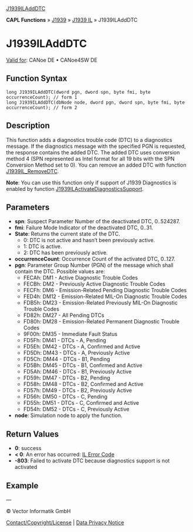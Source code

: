 [J1939ILAddDTC](../../../../../../CANoeDEFamily.htm#Topics/CAPLFunctions/J1939/J1939InteractionLayer/Functions/CAPLfunctionJ1939ILAddDTC.md)

**CAPL Functions** » [J1939](../../CAPLfunctionsJ1939StartPage.md) » [J1939 IL](../CAPLfunctionsJ1939ILOverview.md) » J1939ILAddDTC

# J1939ILAddDTC

[Valid for](../../../../Shared/FeatureAvailability.md): CANoe DE • CANoe4SW DE

## Function Syntax

```plaintext
long J1939ILAddDTC(dword pgn, dword spn, byte fmi, byte occurrenceCount); // form 1
long J1939ILAddDTC(dbNode node, dword pgn, dword spn, byte fmi, byte occurrenceCount); // form 2
```

## Description

This function adds a diagnostics trouble code (DTC) to a diagnostics message. If the diagnostics message with the specified PGN is requested, the response contains the added DTC. The added DTC uses conversion method 4 (SPN represented as Intel format for all 19 bits with the SPN Conversion Method set to 0). You can remove an added DTC with function [J1939IL_RemoveDTC](CAPLfunctionJ1939ILRemoveDTC.md).

**Note**: You can use this function only if support of J1939 Diagnostics is enabled by function [J1939ILActivateDiagnosticsSupport](CAPLfunctionJ1939ILActivateDiagnosticsSupport.md).

## Parameters

- **spn**: Suspect Parameter Number of the deactivated DTC, 0..524287.
- **fmi**: Failure Mode Indicator of the deactivated DTC, 0..31.
- **State**: Returns the current state of the DTC.
  - 0: DTC is not active and hasn’t been previously active.
  - 1: DTC is active.
  - 2: DTC has been previously active.
- **occurrenceCount**: Occurrence Count of the activated DTC, 0..127.
- **pgn**: Parameter Group Number (PGN) of the message which shall contain the DTC. Possible values are:
  - FECAh: DM1 - Active Diagnostic Trouble Codes
  - FECBh: DM2 - Previously Active Diagnostic Trouble Codes
  - FECFh: DM6 - Emission-Related Pending Diagnostic Trouble Codes
  - FED4h: DM12 - Emission-Related MIL-On Diagnostic Trouble Codes
  - FDB5h: DM23 - Emission-Related Previously MIL-On Diagnostic Trouble Codes
  - FD82h: DM27 - All Pending DTCs
  - FD80h: DM28 - Emission-Related Permanent Diagnostic Trouble Codes
  - 9F00h: DM35 - Immediate Fault Status
  - FD5Fh: DM41 - DTCs - A, Pending
  - FD5Eh: DM42 - DTCs - A, Confirmed and Active
  - FD5Dh: DM43 - DTCs - A, Previously Active
  - FD5Ch: DM44 - DTCs - B1, Pending
  - FD5Bh: DM45 - DTCs - B1, Confirmed and Active
  - FD5Ah: DM46 - DTCs - B1, Previously Active
  - FD59h: DM47 - DTCs - B2, Pending
  - FD58h: DM48 - DTCs - B2, Confirmed and Active
  - FD57h: DM49 - DTCs - B2, Previously Active
  - FD56h: DM50 - DTCs - C, Pending
  - FD55h: DM51 - DTCs - C, Confirmed and Active
  - FD54h: DM52 - DTCs - C, Previously Active
- **node**: Simulation node to apply the function.

## Return Values

- **0**: success
- **< 0**: An error has occurred: [IL Error Code](../../../CAPLfunctionsISOj1939ErrorCodes.md)
- **-803**: Failed to activate DTC because diagnostics support is not activated

## Example

—

© Vector Informatik GmbH

[Contact/Copyright/License](../../../../Shared/ContactCopyrightLicense.md) | [Data Privacy Notice](https://www.vector.com/int/en/company/get-info/privacy-policy/)
